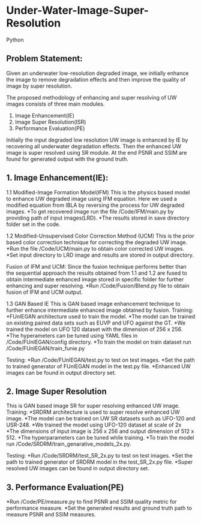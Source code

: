 # Under-Water-Image-Super-Resolution
Python

## Problem Statement: 
Given an underwater low-resolution degraded image, we initially enhance the image to remove degradation effects and then improve the quality of image by super resolution.

The proposed methodology of enhancing and super resolving of UW images consists of three main modules.
1. Image Enhancement(IE)
2. Image Super Resolution(ISR)
3. Performance Evaluation(PE)

Initially the input degraded low resolution UW image is enhanced by IE by recovering all underwater degradation effects.
Then the enhanced UW image is super resolved using SR module. At the end PSNR and SSIM are found for generated output with the ground truth.

## 1. Image Enhancement(IE):

1.1 Modified-Image Formation Model(IFM)
This is the physics based model to enhance UW degraded image using IFM equation. 
Here we used a modified equation from IBLA by reversing the process for UW degraded images.
*To get recovered image run the file  /Code/IFM/main.py by providing path of input images(LRD).
*The results stored in save directory folder set in the code.

1.2 Modified-Unsupervised Color Correction Method (UCM) 
This is the prior based color correction technique for correcting the degraded UW image.
*Run the file /Code/UCM/main.py to obtain color corrected UW images.
*Set input directory to LRD image and results are stored in output directory.

Fusion of IFM and UCM:
Since the fusion technique performs better than the sequential approach the results obtained from 1.1 and 1.2 are fused to obtain intermediate enhanced image 
stored in specific folder for further enhancing and super resolving. 
*Run /Code/Fusion/Blend.py file to obtain fusion of IFM and UCM output.

1.3 GAN Based IE
This is GAN based image enhancement technique to further enhance intermediate enhanced image obtained by fusion.
Training:
*FUnIEGAN architecture used to train the model.
*The model can be trained on existing paired data sets such as EUVP and UFO against the GT.
*We trained the model on UFO 120 dataset with the dimension of 256 x 256.
*The hyperameters can be tuned using YAML files in /Code/FUnIEGAN/config directory.
*To train the model on train dataset run /Code/FUnIEGAN/train_funie.py

Testing:
*Run /Code/FUnIEGAN/test.py to test on test images.
*Set the path to trained generator of FUnIEGAN model in the test.py file.
*Enhanced UW images can be found in output directory set.

## 2. Image Super Resolution
This is GAN based image SR for super resolving enhanced UW image.
Training:
*SRDRM architecture is used to super resolve enhanced UW image.
*The model can be trained on UW SR datasets such as UFO-120 and USR-248.
*We trained the model using UFO-120 dataset at scale of 2x
*The dimensions of input image is 256 x 256 and output dimension of 512 x 512.
*The hyperparameters can be tuned while training.
*To train the model run /Code/SRDRM/train_genarative_models_2x.py.

Testing: 
*Run /Code/SRDRM/test_SR_2x.py to test on test images.
*Set the path to trained generator of SRDRM model in the test_SR_2x.py file.
*Super resolved UW images can be found in output directory set.

## 3. Performance Evaluation(PE)
*Run /Code/PE/measure.py to find PSNR and SSIM quality metric for performance measure.
*Set the generated results and ground truth path to measure PSNR and SSIM measures.
